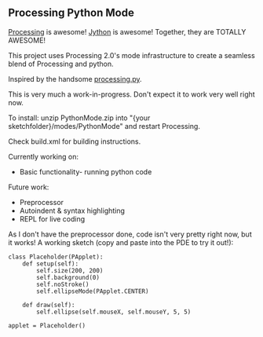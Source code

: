 Processing Python Mode
----------------------

[Processing](http://www.processing.org/) is awesome! [Jython](http://www.jython.org/) is awesome! Together, they are TOTALLY AWESOME!

This project uses Processing 2.0's mode infrastructure to create a seamless blend of Processing and python.

Inspired by the handsome [processing.py](https://github.com/jdf/processing.py).

This is very much a work-in-progress. Don't expect it to work very well right now.

To install: unzip PythonMode.zip into "{your sketchfolder}/modes/PythonMode" and restart Processing.

Check build.xml for building instructions.

Currently working on:
- Basic functionality- running python code

Future work:
- Preprocessor
- Autoindent & syntax highlighting
- REPL for live coding

As I don't have the preprocessor done, code isn't very pretty right now, but it works!
A working sketch (copy and paste into the PDE to try it out!):
	
	class Placeholder(PApplet):
		def setup(self):
			self.size(200, 200)
			self.background(0)
			self.noStroke()
			self.ellipseMode(PApplet.CENTER)
	
		def draw(self):
			self.ellipse(self.mouseX, self.mouseY, 5, 5)
	
	applet = Placeholder()